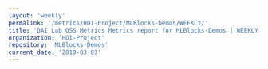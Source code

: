 ```yaml
---
layout: 'weekly'
permalink: '/metrics/HDI-Project/MLBlocks-Demos/WEEKLY/'
title: 'DAI Lab OSS Metrics Metrics report for MLBlocks-Demos | WEEKLY-REPORT-2019-03-03'
organization: 'HDI-Project'
repository: 'MLBlocks-Demos'
current_date: '2019-03-03'
---
```

